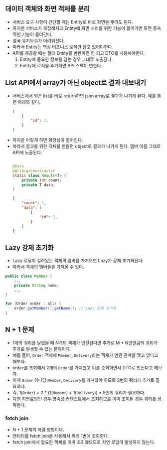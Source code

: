 ## 데이터 객체와 화면 객체를 분리
- 서비스 요구 사항이 간단할 때는 Entity로 바로 화면을 뿌려도 된다.
- 하지만 서비스가 복잡해지고 Entity에 화면 처리를 위한 기능이 들어가면 화면 종속적인 기능이 들어간다.
- 결국 유지보수가 어려워진다.
- 따라서 Entity는 핵심 비즈니스 로직만 담고 있어야한다.
- API를 제공할 때는 절대 Entity를 반환하면 안 되고 DTO를 사용해야한다.
  1. Entity에 중요한 정보를 담는 경우 그대로 노출된다.
  2. Entity에 로직을 추가하면 API 스펙이 변한다.

## List API에서 array가 아닌 object로 결과 내보내기
- 서비스에서 얻은 list를 바로 return하면 json array로 결과가 나가게 된다. 예를 들면 아래와 같다.
    ```json
    [
        {
            "id": 1,
        }
    ]
    ```
- 하지만 이렇게 하면 확장성이 떨어진다.
- 따라서 결과를 위한 객체를 만들면 object로 결과가 나가게 된다. 멤버 이름 그대로 API에 노출된다.
    ```java

    @Data
    @AllArgsConstructor
    static class Result<T> {
        private int count;
        private T data;
    }
    ```
    ```json
    {
        "count": 1,
        "data": [
            {
                "id": 1,
            }
        ]
    }
    ```

## Lazy 강제 초기화
- Lazy 로딩이 걸려있는 객체의 멤버를 가져오면 Lazy가 강제 초기화된다.
- 따라서 객체의 멤버들을 가져올 수 있다.
```java
public class Member {
    ...
    private String name;
    ...
}
```
```java
for (Order order : all) {
    order.getMember().getName(); // Lazy 강제 초기화
}
```

## N + 1 문제
- 1개의 쿼리를 날렸을 때 N개의 객체가 반환된다면 추가로 M * N번만큼의 쿼리가 추가로 발생할 수 있는 문제이다.
- 예를 들어, `Order` 객체에 `Member`, `Delivery`라는 객체가 연관 관계를 맺고 있다고 해보자.
- `Order`를 조회해서 2개의 `Order`를 가져왔고 이를 순회하면서 DTO로 만든다고 해보자.
- 이때 `Order` 하나당 `Member`, `Delivery`를 가져와야 하므로 2번의 쿼리가 추가로 필요하다.
- 즉, 1(`Order`) + 2 * (1(`Member`) + 1(`Delivery`)) = 5번의 쿼리가 필요하다.
- 다만 지연로딩인 경우 영속성 컨텐스트에서 조회하므로 이미 조회된 경우 쿼리를 생략한다.

### fetch join
- N + 1 문제의 해결 방법이다.
- 엔티티를 fetch join을 사용해서 쿼리 1번에 조회한다.
- fetch join에서 필요한 객체를 이미 조회했으므로 지연 로딩이 발생하지 않는다.

